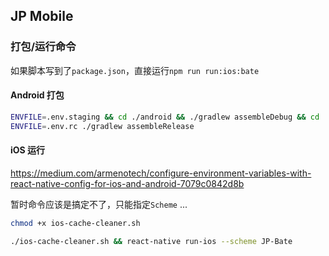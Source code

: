 ## JP Mobile

### 打包/运行命令

如果脚本写到了`package.json`，直接运行`npm run run:ios:bate`

#### Android 打包

```bash
ENVFILE=.env.staging && cd ./android && ./gradlew assembleDebug && cd ..
ENVFILE=.env.rc ./gradlew assembleRelease
```

#### iOS 运行

https://medium.com/armenotech/configure-environment-variables-with-react-native-config-for-ios-and-android-7079c0842d8b

暂时命令应该是搞定不了，只能指定`Scheme` ...

```bash
chmod +x ios-cache-cleaner.sh
```

```bash
./ios-cache-cleaner.sh && react-native run-ios --scheme JP-Bate
```
